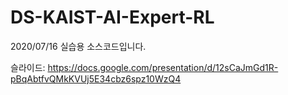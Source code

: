 # DS-KAIST-AI-Expert-RL

2020/07/16 실습용 소스코드입니다.

슬라이드: https://docs.google.com/presentation/d/12sCaJmGd1R-pBqAbtfvQMkKVUj5E34cbz6spz10WzQ4
